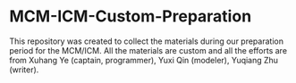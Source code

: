 # MCM-ICM-Custom-Preparation
This repository was created to collect the materials during our preparation period for the MCM/ICM. All the materials are custom and all the efforts are from Xuhang Ye (captain, programmer), Yuxi Qin (modeler), Yuqiang Zhu (writer).
